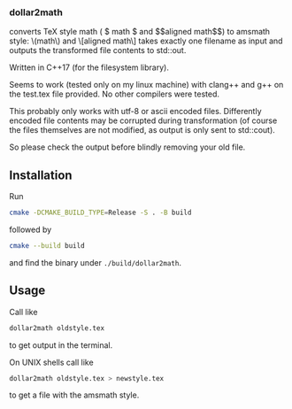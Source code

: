 ### dollar2math
converts TeX style math ( \$ math \$ and \$\$aligned math\$\$) to amsmath style: \\(math\\)
and \\[aligned math\\] takes exactly one filename as input and outputs the
transformed file contents to std::out.

Written in C++17 (for the filesystem library).

Seems to work (tested only on my linux machine) with clang++ and g++ on the test.tex file provided.
No other compilers were tested.

This probably only works with utf-8 or ascii encoded files.
Differently encoded file contents may be corrupted
during transformation (of course the files themselves are not modified, as
output is only sent to std::cout).

So please check the output before blindly removing your old file.

## Installation
Run

```sh
cmake -DCMAKE_BUILD_TYPE=Release -S . -B build
```

followed by 

```sh
cmake --build build
```

and find the binary under `./build/dollar2math`.

## Usage
Call like

```sh
dollar2math oldstyle.tex
```

to get output in the terminal.

On UNIX shells call like

```sh
dollar2math oldstyle.tex > newstyle.tex
```
to get a file with the amsmath style.
